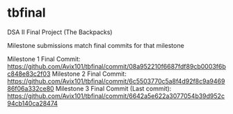 # tbfinal
DSA II Final Project (The Backpacks)

Milestone submissions match final commits for that milestone

Milestone 1 Final Commit: https://github.com/Avix101/tbfinal/commit/08a952210f6687fdf89cb0003f6bc848e83c2f03
Milestone 2 Final Commit: https://github.com/Avix101/tbfinal/commit/6c5503770c5a8f4d92f8c9a946986f06a332ce80
Milestone 3 Final Commit (Last commit): https://github.com/Avix101/tbfinal/commit/6642a5e622a3077054b39d952c94cb140ca28474
